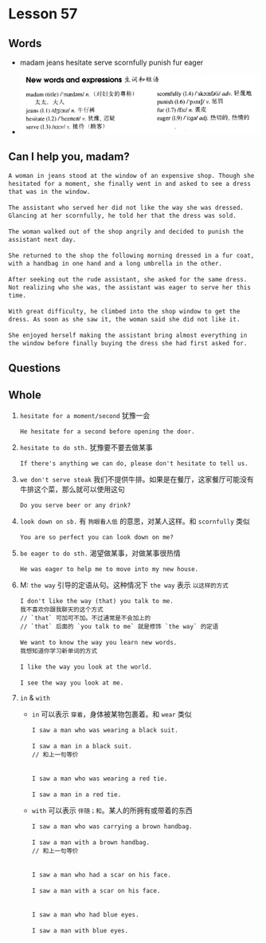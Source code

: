 # Lesson 57

## Words

- madam jeans hesitate serve scornfully punish fur eager

- ![Words](../../../Images/Part2/06/words-57.png)

## Can I help you, madam?

```
A woman in jeans stood at the window of an expensive shop. Though she hesitated for a moment, she finally went in and asked to see a dress that was in the window.

The assistant who served her did not like the way she was dressed. Glancing at her scornfully, he told her that the dress was sold.

The woman walked out of the shop angrily and decided to punish the assistant next day.

She returned to the shop the following morning dressed in a fur coat, with a handbag in one hand and a long umbrella in the other.

After seeking out the rude assistant, she asked for the same dress. Not realizing who she was, the assistant was eager to serve her this time.

With great difficulty, he climbed into the shop window to get the dress. As soon as she saw it, the woman said she did not like it.

She enjoyed herself making the assistant bring almost everything in the window before finally buying the dress she had first asked for.
```

## Questions

## Whole

1. `hesitate for a moment/second` 犹豫一会

   ```
   He hesitate for a second before opening the door.
   ```

2. `hesitate to do sth.` 犹豫要不要去做某事

   ```
   If there's anything we can do, please don't hesitate to tell us.
   ```

3. `we don't serve steak` 我们不提供牛排。如果是在餐厅，这家餐厅可能没有牛排这个菜，那么就可以使用这句

   ```
   Do you serve beer or any drink?
   ```

4. `look down on sb.` 有 `狗眼看人低` 的意思，对某人这样。和 `scornfully` 类似

   ```
   You are so perfect you can look down on me?
   ```

5. `be eager to do sth.` 渴望做某事，对做某事很热情

   ```
   He was eager to help me to move into my new house.
   ```

6. M: `the way` 引导的定语从句。这种情况下 `the way` 表示 `以这样的方式`

   ```
   I don't like the way (that) you talk to me.
   我不喜欢你跟我聊天的这个方式
   // `that` 可加可不加。不过通常是不会加上的
   // `that` 后面的 `you talk to me` 就是修饰 `the way` 的定语

   We want to know the way you learn new words.
   我想知道你学习新单词的方式

   I like the way you look at the world.

   I see the way you look at me.
   ```

7. `in` & `with`

   - `in` 可以表示 `穿着`，身体被某物包裹着。和 `wear` 类似

     ```
     I saw a man who was wearing a black suit.

     I saw a man in a black suit.
     // 和上一句等价


     I saw a man who was wearing a red tie.

     I saw a man in a red tie.
     ```

   - `with` 可以表示 `伴随；和`。某人的所拥有或带着的东西

     ```
     I saw a man who was carrying a brown handbag.

     I saw a man with a brown handbag.
     // 和上一句等价


     I saw a man who had a scar on his face.

     I saw a man with a scar on his face.


     I saw a man who had blue eyes.

     I saw a man with blue eyes.
     ```
